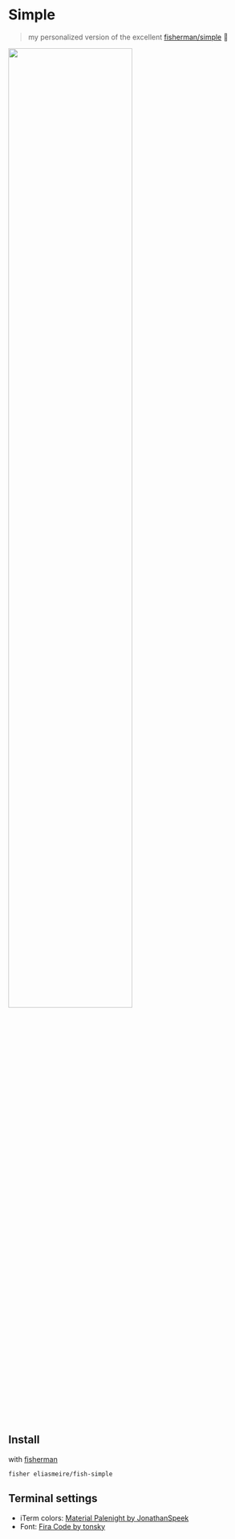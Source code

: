 # Simple
> my personalized version of the excellent [fisherman/simple](https://github.com/fisherman/simple) 🐠

<img src="https://user-images.githubusercontent.com/8850410/31827099-3a306eee-b5b7-11e7-81bf-0e5c34a9e7de.png" width="70%" />

## Install

with [fisherman]

```
fisher eliasmeire/fish-simple
```

## Terminal settings

- iTerm colors: [Material Palenight by JonathanSpeek](https://github.com/JonathanSpeek/palenight-iterm2)
- Font: [Fira Code by tonsky](https://github.com/tonsky/FiraCode)

[fisherman]: https://github.com/fisherman/fisherman
